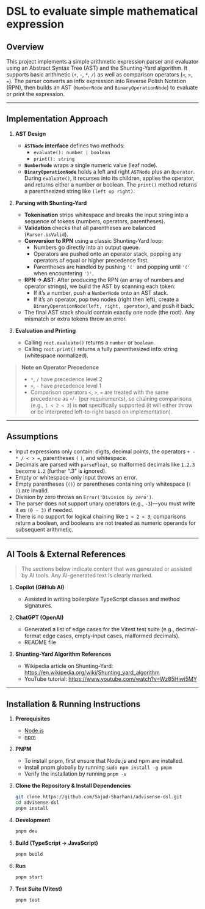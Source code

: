 # DSL to evaluate simple mathematical expression

## Overview
This project implements a simple arithmetic expression parser and evaluator using an Abstract Syntax Tree (AST) and the Shunting-Yard algorithm. It supports basic arithmetic (`+`, `-`, `*`, `/`) as well as comparison operators (`<`, `>`, `=`). The parser converts an infix expression into Reverse Polish Notation (RPN), then builds an AST (`NumberNode` and `BinaryOperationNode`) to evaluate or print the expression.

---

## Implementation Approach
1. **AST Design**  
   - **`ASTNode` interface** defines two methods:  
     - `evaluate(): number | boolean`  
     - `print(): string`  
   - **`NumberNode`** wraps a single numeric value (leaf node).  
   - **`BinaryOperationNode`** holds a left and right `ASTNode` plus an `Operator`. During `evaluate()`, it recurses into its children, applies the operator, and returns either a number or boolean. The `print()` method returns a parenthesized string like `(left op right)`.

2. **Parsing with Shunting-Yard**  
   - **Tokenisation** strips whitespace and breaks the input string into a sequence of tokens (numbers, operators, parentheses).  
   - **Validation** checks that all parentheses are balanced (`Parser.isValid`).  
   - **Conversion to RPN** using a classic Shunting-Yard loop:  
     - Numbers go directly into an output queue.  
     - Operators are pushed onto an operator stack, popping any operators of equal or higher precedence first.  
     - Parentheses are handled by pushing `'('` and popping until `'('` when encountering `')'`.  
   - **RPN → AST**: After producing the RPN (an array of numbers and operator strings), we build the AST by scanning each token:  
     - If it’s a number, push a `NumberNode` onto an AST stack.  
     - If it’s an operator, pop two nodes (right then left), create a `BinaryOperationNode(left, right, operator)`, and push it back.  
   - The final AST stack should contain exactly one node (the root). Any mismatch or extra tokens throw an error.

3. **Evaluation and Printing**  
   - Calling `root.evaluate()` returns a `number` or `boolean`.  
   - Calling `root.print()` returns a fully parenthesized infix string (whitespace normalized).

> **Note on Operator Precedence**  
> - `*`, `/` have precedence level 2  
> - `+`, `-` have precedence level 1  
> - Comparison operators `<`, `>`, `=` are treated with the same precedence as `+`/`-` (per requirements), so chaining comparisons (e.g., `1 < 2 < 3`) is **not** specifically supported (it will either throw or be interpreted left-to-right based on implementation).

---

## Assumptions
- Input expressions only contain: digits, decimal points, the operators `+ - * / < > =`, parentheses `(` `)`, and whitespace.  
- Decimals are parsed with `parseFloat`, so malformed decimals like `1.2.3` become `1.2` (further “.3” is ignored).  
- Empty or whitespace-only input throws an error.  
- Empty parentheses (`()`) or parentheses containing only whitespace (`(  )`) are invalid.  
- Division by zero throws an `Error('Division by zero')`.  
- The parser does not support unary operators (e.g., `-3`)—you must write it as `(0 - 3)` if needed.  
- There is no support for logical chaining like `1 < 2 < 3`; comparisons return a boolean, and booleans are not treated as numeric operands for subsequent arithmetic.

---

## AI Tools & External References
> The sections below indicate content that was generated or assisted by AI tools. Any AI-generated text is clearly marked.

1. **Copilot (GitHub AI)**  
   - Assisted in writing boilerplate TypeScript classes and method signatures.  

2. **ChatGPT (OpenAI)**  
   - Generated a list of edge cases for the Vitest test suite (e.g., decimal-format edge cases, empty-input cases, malformed decimals).
   - README file

3. **Shunting-Yard Algorithm References**  
   - Wikipedia article on Shunting-Yard: https://en.wikipedia.org/wiki/Shunting_yard_algorithm  
   - YouTube tutorial: https://www.youtube.com/watch?v=Wz85Hiwi5MY  

---

## Installation & Running Instructions

1. **Prerequisites**  
   - [Node.js](https://nodejs.org/) 
   - [npm](https://www.npmjs.com/)  

2. **PNPM**
    - To install pnpm, first ensure that Node.js and npm are installed.
    - Install pnpm globally by running `sudo npm install -g pnpm`
    - Verify the installation by running `pnpm -v`

3. **Clone the Repository & Install Dependencies**  
   ```bash
   git clone https://github.com/Sajad-Sharhani/advisense-dsl.git
   cd advisense-dsl
   pnpm install
   ```

4. **Development**  
   ```bash
   pnpm dev
   ```

5. **Build (TypeScript → JavaScript)**  
   ```bash
   pnpm build
   ```

6. **Run**  
   ```bash
   pnpm start
   ```

6. **Test Suite (Vitest)**  
   ```bash
   pnpm test
   ```

